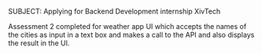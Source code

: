 SUBJECT: Applying for Backend Development internship XivTech

Assessment 2 completed for weather app UI which accepts the names of the cities as input in a text box and makes a call to the API and also displays the result in the UI.
